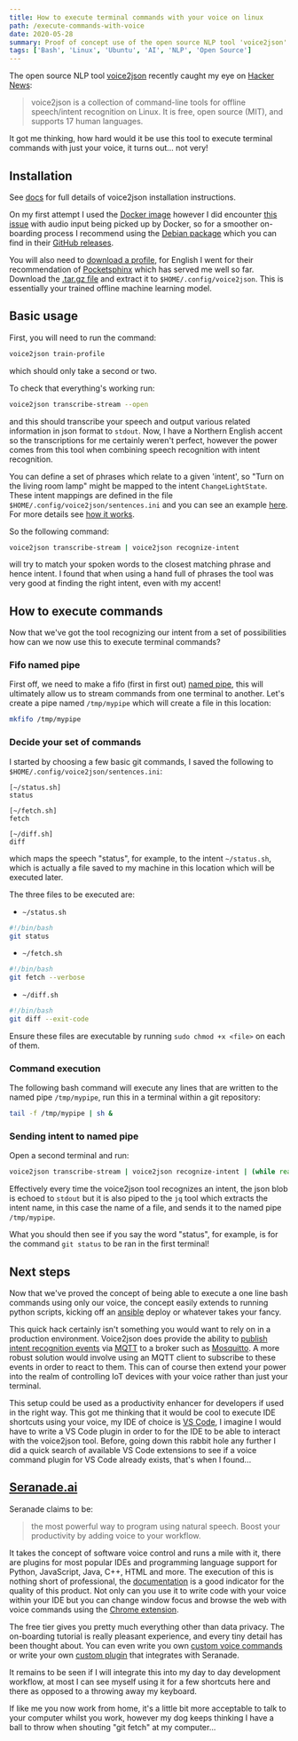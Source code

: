 ```yaml
---
title: How to execute terminal commands with your voice on linux
path: /execute-commands-with-voice
date: 2020-05-28
summary: Proof of concept use of the open source NLP tool 'voice2json' to execute arbitrary commands in a linux terminal
tags: ['Bash', 'Linux', 'Ubuntu', 'AI', 'NLP', 'Open Source']
---
```


The open source NLP tool [voice2json](http://voice2json.org/) recently caught my eye on [Hacker News](https://news.ycombinator.com/item?id=27235970):
 > voice2json is a collection of command-line tools for offline speech/intent recognition on Linux. It is free, open source (MIT), and supports 17 human languages.

It got me thinking, how hard would it be use this tool to execute terminal commands with just your voice, it turns out... not very!

## Installation

See [docs](http://voice2json.org/install.html) for full details of voice2json installation instructions.

On my first attempt I used the [Docker image](http://voice2json.org/install.html#docker-image) however I did encounter [this issue](https://github.com/synesthesiam/voice2json/issues/21) with audio input being picked up by Docker, so for a smoother on-boarding process I recommend using the [Debian package](http://voice2json.org/install.html#debian-package) which you can find in their [GitHub releases](https://github.com/synesthesiam/voice2json/releases).

You will also need to [download a profile](http://voice2json.org/install.html#download-profile), for English I went for their recommendation of [Pocketsphinx](https://github.com/synesthesiam/en-us_pocketsphinx-cmu) which has served me well so far. Download the [.tar.gz file](https://github.com/synesthesiam/en-us_pocketsphinx-cmu/releases) and extract it to `$HOME/.config/voice2json`. This is essentially your trained offline machine learning model.

## Basic usage

First, you will need to run the command:
```bash
voice2json train-profile
```
which should only take a second or two.

To check that everything's working run:
```bash
voice2json transcribe-stream --open
```
and this should transcribe your speech and output various related information in json format to `stdout`. Now, I have a Northern English accent so the transcriptions for me certainly weren't perfect, however the power comes from this tool when combining speech recognition with intent recognition.

You can define a set of phrases which relate to a given 'intent', so "Turn on the living room lamp" might be mapped to the intent `ChangeLightState`. These intent mappings are defined in the file `$HOME/.config/voice2json/sentences.ini` and you can see an example [here](https://github.com/synesthesiam/en-us_pocketsphinx-cmu/blob/master/sentences.ini). For more details see [how it works](http://voice2json.org/#how-it-works).

So the following command:
```bash
voice2json transcribe-stream | voice2json recognize-intent
```
will try to match your spoken words to the closest matching phrase and hence intent. I found that when using a hand full of phrases the tool was very good at finding the right intent, even with my accent!

## How to execute commands
Now that we've got the tool recognizing our intent from a set of possibilities how can we now use this to execute terminal commands?

### Fifo named pipe
First off, we need to make a fifo (first in first out) [named pipe](https://man7.org/linux/man-pages/man7/fifo.7.html), this will ultimately allow us to stream commands from one terminal to another. Let's create a pipe named `/tmp/mypipe` which will create a file in this location:
```bash
mkfifo /tmp/mypipe
```

### Decide your set of commands
I started by choosing a few basic git commands, I saved the following to `$HOME/.config/voice2json/sentences.ini`:
```
[~/status.sh]
status

[~/fetch.sh]
fetch

[~/diff.sh]
diff
```
which maps the speech "status", for example, to the intent `~/status.sh`, which is actually a file saved to my machine in this location which will be executed later.

The three files to be executed are:
 - `~/status.sh`
```bash
#!/bin/bash
git status
```
 - `~/fetch.sh`
```bash
#!/bin/bash
git fetch --verbose
```
 - `~/diff.sh`
```bash
#!/bin/bash
git diff --exit-code
```
Ensure these files are executable by running `sudo chmod +x <file>` on each of them.

### Command execution
The following bash command will execute any lines that are written to the named pipe `/tmp/mypipe`, run this in a terminal within a git repository:
```bash
tail -f /tmp/mypipe | sh &
```

### Sending intent to named pipe
Open a second terminal and run:
```bash
voice2json transcribe-stream | voice2json recognize-intent | (while read -r LINE; do echo "line is: $LINE"; echo "$LINE" | jq -r '.intent.name' > /tmp/mypipe; done;)
```
Effectively every time the voice2json tool recognizes an intent, the json blob is echoed to `stdout` but it is also piped to the `jq` tool which extracts the intent name, in this case the name of a file, and sends it to the named pipe `/tmp/mypipe`.

What you should then see if you say the word "status", for example, is for the command `git status` to be ran in the first terminal!

## Next steps
Now that we've proved the concept of being able to execute a one line bash commands using only our voice, the concept easily extends to running python scripts, kicking off an [ansible](https://www.ansible.com/) deploy or whatever takes your fancy.

This quick hack certainly isn't something you would want to rely on in a production environment. Voice2json does provide the ability to [publish intent recognition events](http://voice2json.org/commands.html#stream-events) via [MQTT](https://mqtt.org/) to a broker such as [Mosquitto](https://mosquitto.org/). A more robust solution would involve using an MQTT client to subscribe to these events in order to react to them. This can of course then extend your power into the realm of controlling IoT devices with your voice rather than just your terminal.

This setup could be used as a productivity enhancer for developers if used in the right way. This got me thinking that it would be cool to execute IDE shortcuts using your voice, my IDE of choice is [VS Code](https://code.visualstudio.com/), I imagine I would have to write a VS Code plugin in order to for the IDE to be able to interact with the voice2json tool. Before, going down this rabbit hole any further I did a quick search of available VS Code extensions to see if a voice command plugin for VS Code already exists, that's when I found...

## [Seranade.ai](https://serenade.ai/)
Seranade claims to be:
 > the most powerful way to program using natural speech. Boost your productivity by adding voice to your workflow.

It takes the concept of software voice control and runs a mile with it, there are plugins for most popular IDEs and programming language support for Python, JavaScript, Java, C++, HTML and more. The execution of this is nothing short of professional, the [documentation](https://serenade.ai/docs/) is a good indicator for the quality of this product. Not only can you use it to write code with your voice within your IDE but you can change window focus and browse the web with voice commands using the [Chrome extension](https://serenade.ai/docs/chrome/).

The free tier gives you pretty much everything other than data privacy. The on-boarding tutorial is really pleasant experience, and every tiny detail has been thought about. You can even write you own [custom voice commands](https://serenade.ai/docs/api/) or write your own [custom plugin](https://serenade.ai/docs/protocol/) that integrates with Seranade.

It remains to be seen if I will integrate this into my day to day development workflow, at most I can see myself using it for a few shortcuts here and there as opposed to a throwing away my keyboard.

If like me you now work from home, it's a little bit more acceptable to talk to your computer whilst you work, however my dog keeps thinking I have a ball to throw when shouting "git fetch" at my computer...
